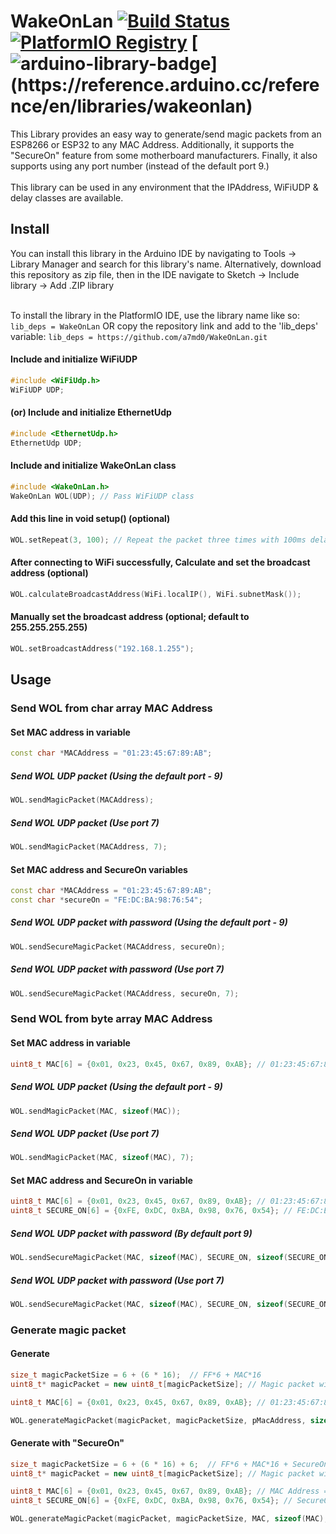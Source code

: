 # WakeOnLan [![Build Status](https://github.com/a7md0/WakeOnLan/actions/workflows/PlatformIO.yml/badge.svg)](https://github.com/a7md0/WakeOnLan/actions/workflows/PlatformIO.yml) [![PlatformIO Registry](https://badges.registry.platformio.org/packages/a7md0/library/WakeOnLan.svg)](https://registry.platformio.org/libraries/a7md0/WakeOnLan) [![arduino-library-badge](https://www.ardu-badge.com/badge/WakeOnLan.svg?)](https://reference.arduino.cc/reference/en/libraries/wakeonlan)
This Library provides an easy way to generate/send magic packets from an ESP8266 or ESP32 to any MAC Address. Additionally, it supports the "SecureOn" feature from some motherboard manufacturers. Finally, it also supports using any port number (instead of the default port 9.)<br /><br />
This library can be used in any environment that the IPAddress, WiFiUDP & delay classes are available.

## **Install**
You can install this library in the Arduino IDE by navigating to Tools -> Library Manager and search for this library's name. Alternatively, download this repository as zip file, then in the IDE navigate to Sketch -> Include library -> Add .ZIP library<br /><br />

To install the library in the PlatformIO IDE, use the library name like so:
`lib_deps = WakeOnLan`
 OR copy the repository link and add to the 'lib_deps' variable:
`lib_deps = https://github.com/a7md0/WakeOnLan.git`

#### Include and initialize WiFiUDP
```cpp
#include <WiFiUdp.h>
WiFiUDP UDP;
```

#### (or) Include and initialize EthernetUdp
```cpp
#include <EthernetUdp.h>
EthernetUdp UDP;
```

#### Include and initialize WakeOnLan class
```cpp
#include <WakeOnLan.h>
WakeOnLan WOL(UDP); // Pass WiFiUDP class
```

#### Add this line in void setup() (optional)

```cpp
WOL.setRepeat(3, 100); // Repeat the packet three times with 100ms delay between
```

#### After connecting to WiFi successfully, Calculate and set the broadcast address (optional)
```cpp
WOL.calculateBroadcastAddress(WiFi.localIP(), WiFi.subnetMask());
```

#### Manually set the broadcast address (optional; default to 255.255.255.255)
```cpp
WOL.setBroadcastAddress("192.168.1.255");
```
  
## **Usage**

### **Send WOL from char array MAC Address**

#### Set MAC address in variable
```cpp
const char *MACAddress = "01:23:45:67:89:AB";
```

##### Send WOL UDP packet (Using the default port - 9)
```cpp
WOL.sendMagicPacket(MACAddress);
```

##### Send WOL UDP packet (Use port 7)
```cpp
WOL.sendMagicPacket(MACAddress, 7);
```


#### Set MAC address and SecureOn variables
```cpp
const char *MACAddress = "01:23:45:67:89:AB";
const char *secureOn = "FE:DC:BA:98:76:54";
```

##### Send WOL UDP packet with password (Using the default port - 9)
```cpp
WOL.sendSecureMagicPacket(MACAddress, secureOn);
```

##### Send WOL UDP packet with password (Use port 7)
```cpp
WOL.sendSecureMagicPacket(MACAddress, secureOn, 7);
```
  
### **Send WOL from byte array MAC Address**

#### Set MAC address in variable
```cpp
uint8_t MAC[6] = {0x01, 0x23, 0x45, 0x67, 0x89, 0xAB}; // 01:23:45:67:89:AB
```

##### Send WOL UDP packet (Using the default port - 9)
```cpp
WOL.sendMagicPacket(MAC, sizeof(MAC));
```

##### Send WOL UDP packet (Use port 7)
```cpp
WOL.sendMagicPacket(MAC, sizeof(MAC), 7);
```


#### Set MAC address and SecureOn in variable
```cpp
uint8_t MAC[6] = {0x01, 0x23, 0x45, 0x67, 0x89, 0xAB}; // 01:23:45:67:89:AB
uint8_t SECURE_ON[6] = {0xFE, 0xDC, 0xBA, 0x98, 0x76, 0x54}; // FE:DC:BA:98:76:54
```

##### Send WOL UDP packet with password (By default port 9)
```cpp
WOL.sendSecureMagicPacket(MAC, sizeof(MAC), SECURE_ON, sizeof(SECURE_ON));
```

##### Send WOL UDP packet with password (Use port 7)
```cpp
WOL.sendSecureMagicPacket(MAC, sizeof(MAC), SECURE_ON, sizeof(SECURE_ON), 7);
```


### **Generate magic packet**

#### Generate
```cpp
size_t magicPacketSize = 6 + (6 * 16);  // FF*6 + MAC*16
uint8_t* magicPacket = new uint8_t[magicPacketSize]; // Magic packet will be stored in this variable

uint8_t MAC[6] = {0x01, 0x23, 0x45, 0x67, 0x89, 0xAB}; // 01:23:45:67:89:AB

WOL.generateMagicPacket(magicPacket, magicPacketSize, pMacAddress, sizeof(MAC));
```

#### Generate with "SecureOn"
```cpp
size_t magicPacketSize = 6 + (6 * 16) + 6;  // FF*6 + MAC*16 + SecureOn
uint8_t* magicPacket = new uint8_t[magicPacketSize]; // Magic packet will be stored in this variable

uint8_t MAC[6] = {0x01, 0x23, 0x45, 0x67, 0x89, 0xAB}; // MAC Address = 01:23:45:67:89:AB
uint8_t SECURE_ON[6] = {0xFE, 0xDC, 0xBA, 0x98, 0x76, 0x54}; // SecureOn = FE:DC:BA:98:76:54

WOL.generateMagicPacket(magicPacket, magicPacketSize, MAC, sizeof(MAC), SECURE_ON, sizeof(SECURE_ON));
```
